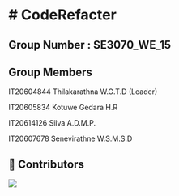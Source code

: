 <h1># CodeRefacter</h1>
<h2>Group Number : SE3070_WE_15 </h2>
<h2>Group Members</h2>
<p> IT20604844 Thilakarathna W.G.T.D (Leader) </p>
<p> IT20605834 Kotuwe Gedara H.R </p>
<p> IT20614126 Silva A.D.M.P. </p>
<p> IT20607678 Senevirathne W.S.M.S.D </p>


## 🌱 Contributors </br>

<a href="https://github.com/MadhushaPrasad/CodeRefacter/graphs/contributors">
  <img src="https://contrib.rocks/image?repo=MadhushaPrasad/CodeRefacter" />
</a>
</br>

